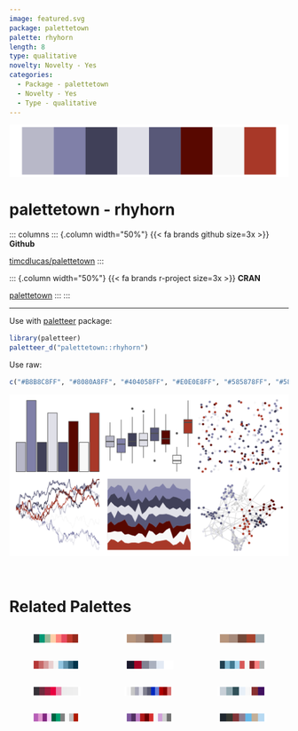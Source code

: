 ```yaml
---
image: featured.svg
package: palettetown
palette: rhyhorn
length: 8
type: qualitative
novelty: Novelty - Yes
categories:
  - Package - palettetown
  - Novelty - Yes
  - Type - qualitative
---
```


![](featured.svg)

# palettetown - rhyhorn 

::: columns
::: {.column width="50%"}
{{< fa brands github size=3x >}}
**Github**

[timcdlucas/palettetown](https://github.com/timcdlucas/palettetown)
:::

::: {.column width="50%"}
{{< fa brands r-project size=3x >}}
**CRAN**

[palettetown](https://CRAN.R-project.org/package=palettetown)
:::
:::

<hr> 

Use with [paletteer](https://emilhvitfeldt.github.io/paletteer/) package:

```r
library(paletteer)
paletteer_d("palettetown::rhyhorn")
```

Use raw:

```r
c("#B8B8C8FF", "#8080A8FF", "#404058FF", "#E0E0E8FF", "#585878FF", "#580800FF", "#F8F8F8FF", "#A83828FF")
``` 

![](examples.png) 

<br>

# Related Palettes

<div class="list" style="display: grid; grid-template-columns: auto auto auto;"> <figure class="figure">
<a href="../../awtools/a_palette/"> <img src="../../awtools/a_palette/featured.svg" style="width: 100%;" class="figure-img"></a>
</figure> <figure class="figure">
<a href="../../ButterflyColors/hamadryas_feronia/"> <img src="../../ButterflyColors/hamadryas_feronia/featured.svg" style="width: 100%;" class="figure-img"></a>
</figure> <figure class="figure">
<a href="../../ButterflyColors/hamadryas_feronia/"> <img src="../../ButterflyColors/hamadryas_feronia/featured.svg" style="width: 100%;" class="figure-img"></a>
</figure> <figure class="figure">
<a href="../../PrettyCols/RedBlues/"> <img src="../../PrettyCols/RedBlues/featured.svg" style="width: 100%;" class="figure-img"></a>
</figure> <figure class="figure">
<a href="../../beyonce/X56/"> <img src="../../beyonce/X56/featured.svg" style="width: 100%;" class="figure-img"></a>
</figure> <figure class="figure">
<a href="../../palettetown/tangela/"> <img src="../../palettetown/tangela/featured.svg" style="width: 100%;" class="figure-img"></a>
</figure> <figure class="figure">
<a href="../../beyonce/X92/"> <img src="../../beyonce/X92/featured.svg" style="width: 100%;" class="figure-img"></a>
</figure> <figure class="figure">
<a href="../../palettetown/togetic/"> <img src="../../palettetown/togetic/featured.svg" style="width: 100%;" class="figure-img"></a>
</figure> <figure class="figure">
<a href="../../palettetown/aerodactyl/"> <img src="../../palettetown/aerodactyl/featured.svg" style="width: 100%;" class="figure-img"></a>
</figure> <figure class="figure">
<a href="../../palettetown/nidoranm/"> <img src="../../palettetown/nidoranm/featured.svg" style="width: 100%;" class="figure-img"></a>
</figure> <figure class="figure">
<a href="../../palettetown/haunter/"> <img src="../../palettetown/haunter/featured.svg" style="width: 100%;" class="figure-img"></a>
</figure> <figure class="figure">
<a href="../../ghibli/SpiritedMedium/"> <img src="../../ghibli/SpiritedMedium/featured.svg" style="width: 100%;" class="figure-img"></a>
</figure> 
</div>
